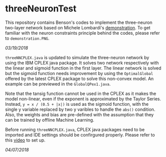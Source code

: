# threeNeuronTest

This repository contains Benson's codes to implement the three-neuron two-layer network based on Michele Lombardi's [demonstration](https://www.researchgate.net/profile/Michele_Lombardi/publication/270891264_A_New_Propagator_for_Two-Layer_Neural_Networks_in_Empirical_Model_Learning/links/54b7fdc20cf28faced616f55.pdf). To get familiar with the neuron constraints principle behind the codes, please refer to `demonstration.PNG`.

*03/19/2018*

`threeNNCPLEX.java` is updated to simulate the three-neuron network by using the IBM CPLEX java package. It solves two network respectively with the linear and sigmoid function in the first layer. The linear network is solved but the sigmoid function needs improvement by using the `OptimalGlobal` offered by the latest CPLEX package to solve this non-convex model. An example can be previewed in the `GlobalQPex1.java`. 

Note that the tansig function cannot be used in the CPLEX as it makes the model non-linear, even if the exponent is approximated by the Taylor Series. Instead, `y = x / (0.5 + |x|)` is used as the sigmoid function, with the single y variable replaced by two y varibles to handle the `abs()` condition. Also, the weights and bias are pre-defined with the assumption that they can be trained by offline Machine Learning. 

Before running `threeNNCPLEX.java`, CPLEX java packages need to be imported and IDE settings should be confirgured properly. Please refer to this [video](https://www.youtube.com/watch?v=51CcmaISSX0&t=231s) to set up.

*04/07/2018*
